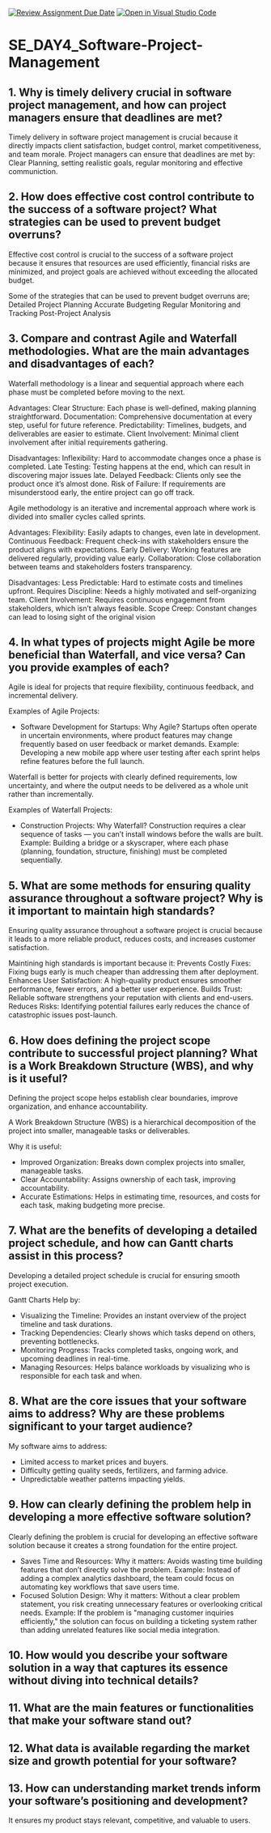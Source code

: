 [![Review Assignment Due Date](https://classroom.github.com/assets/deadline-readme-button-22041afd0340ce965d47ae6ef1cefeee28c7c493a6346c4f15d667ab976d596c.svg)](https://classroom.github.com/a/9pw6JKcu)
[![Open in Visual Studio Code](https://classroom.github.com/assets/open-in-vscode-2e0aaae1b6195c2367325f4f02e2d04e9abb55f0b24a779b69b11b9e10269abc.svg)](https://classroom.github.com/online_ide?assignment_repo_id=18596151&assignment_repo_type=AssignmentRepo)
# SE_DAY4_Software-Project-Management

## 1. Why is timely delivery crucial in software project management, and how can project managers ensure that deadlines are met?

Timely delivery in software project management is crucial because it directly impacts client satisfaction, budget control, market competitiveness, and team morale.
Project managers can ensure that deadlines are met by: Clear Planning, setting realistic goals, regular monitoring and effective communiction.

## 2. How does effective cost control contribute to the success of a software project? What strategies can be used to prevent budget overruns?

Effective cost control is crucial to the success of a software project because it ensures that resources are used efficiently, financial risks are minimized, and project goals are achieved without exceeding the allocated budget.

Some of the strategies that can be used to prevent budget overruns are;
Detailed Project Planning
Accurate Budgeting
Regular Monitoring and Tracking
Post-Project Analysis

## 3. Compare and contrast Agile and Waterfall methodologies. What are the main advantages and disadvantages of each?

Waterfall methodology is a linear and sequential approach where each phase must be completed before moving to the next.

Advantages:
Clear Structure: Each phase is well-defined, making planning straightforward.
Documentation: Comprehensive documentation at every step, useful for future reference.
Predictability: Timelines, budgets, and deliverables are easier to estimate.
Client Involvement: Minimal client involvement after initial requirements gathering.

Disadvantages:
Inflexibility: Hard to accommodate changes once a phase is completed.
Late Testing: Testing happens at the end, which can result in discovering major issues late.
Delayed Feedback: Clients only see the product once it’s almost done.
Risk of Failure: If requirements are misunderstood early, the entire project can go off track.

Agile methodology is an iterative and incremental approach where work is divided into smaller cycles called sprints.

Advantages:
Flexibility: Easily adapts to changes, even late in development.
Continuous Feedback: Frequent check-ins with stakeholders ensure the product aligns with expectations.
Early Delivery: Working features are delivered regularly, providing value early.
Collaboration: Close collaboration between teams and stakeholders fosters transparency.

Disadvantages:
Less Predictable: Hard to estimate costs and timelines upfront.
Requires Discipline: Needs a highly motivated and self-organizing team.
Client Involvement: Requires continuous engagement from stakeholders, which isn’t always feasible.
Scope Creep: Constant changes can lead to losing sight of the original vision

## 4. In what types of projects might Agile be more beneficial than Waterfall, and vice versa? Can you provide examples of each?

Agile is ideal for projects that require flexibility, continuous feedback, and incremental delivery.

Examples of Agile Projects:
- Software Development for Startups:
Why Agile? Startups often operate in uncertain environments, where product features may change frequently based on user feedback or market demands.
Example: Developing a new mobile app where user testing after each sprint helps refine features before the full launch.

Waterfall is better for projects with clearly defined requirements, low uncertainty, and where the output needs to be delivered as a whole unit rather than incrementally.

Examples of Waterfall Projects:
- Construction Projects:
Why Waterfall? Construction requires a clear sequence of tasks — you can’t install windows before the walls are built.
Example: Building a bridge or a skyscraper, where each phase (planning, foundation, structure, finishing) must be completed sequentially.

## 5. What are some methods for ensuring quality assurance throughout a software project? Why is it important to maintain high standards?

Ensuring quality assurance throughout a software project is crucial because it leads to a more reliable product, reduces costs, and increases customer satisfaction.

Maintining high standards is important because it:
Prevents Costly Fixes: Fixing bugs early is much cheaper than addressing them after deployment.
Enhances User Satisfaction: A high-quality product ensures smoother performance, fewer errors, and a better user experience.
Builds Trust: Reliable software strengthens your reputation with clients and end-users.
Reduces Risks: Identifying potential failures early reduces the chance of catastrophic issues post-launch.

## 6. How does defining the project scope contribute to successful project planning? What is a Work Breakdown Structure (WBS), and why is it useful?

Defining the project scope helps establish clear boundaries, improve organization, and enhance accountability.

A Work Breakdown Structure (WBS) is a hierarchical decomposition of the project into smaller, manageable tasks or deliverables.

Why it is useful:

- Improved Organization:
Breaks down complex projects into smaller, manageable tasks.
- Clear Accountability:
Assigns ownership of each task, improving accountability.
- Accurate Estimations:
Helps in estimating time, resources, and costs for each task, making budgeting more precise.

## 7. What are the benefits of developing a detailed project schedule, and how can Gantt charts assist in this process?

Developing a detailed project schedule is crucial for ensuring smooth project execution.

Gantt Charts Help by:
- Visualizing the Timeline:
Provides an instant overview of the project timeline and task durations.
- Tracking Dependencies:
Clearly shows which tasks depend on others, preventing bottlenecks.
- Monitoring Progress:
Tracks completed tasks, ongoing work, and upcoming deadlines in real-time.
- Managing Resources:
Helps balance workloads by visualizing who is responsible for each task and when.

## 8. What are the core issues that your software aims to address? Why are these problems significant to your target audience?

My software aims to address:
- Limited access to market prices and buyers.
- Difficulty getting quality seeds, fertilizers, and farming advice.
- Unpredictable weather patterns impacting yields.


## 9. How can clearly defining the problem help in developing a more effective software solution?

Clearly defining the problem is crucial for developing an effective software solution because it creates a strong foundation for the entire project.
- Saves Time and Resources:
Why it matters: Avoids wasting time building features that don’t directly solve the problem.
Example: Instead of adding a complex analytics dashboard, the team could focus on automating key workflows that save users time.
- Focused Solution Design:
Why it matters: Without a clear problem statement, you risk creating unnecessary features or overlooking critical needs.
Example: If the problem is "managing customer inquiries efficiently," the solution can focus on building a ticketing system rather than adding unrelated features like social media integration.

## 10. How would you describe your software solution in a way that captures its essence without diving into technical details?

## 11. What are the main features or functionalities that make your software stand out?

## 12. What data is available regarding the market size and growth potential for your software?

## 13. How can understanding market trends inform your software’s positioning and development?

It ensures my product stays relevant, competitive, and valuable to users.
